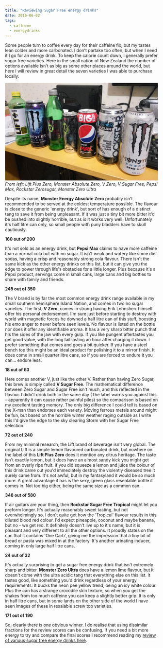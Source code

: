 ```yaml
---
title: "Reviewing Sugar Free energy drinks"
date: 2016-06-02
tags:
  - caffeine
  - energydrinks
---
```


Some people turn to coffee every day for their caffeine fix, but my tastes lean colder and more carbonated. I don't partake too often, but when I need it I go for an energy drink. To keep the calorie count down, I generally prefer sugar free varieties. Here in the small nation of New Zealand the number of options available isn't as big as some other places around the world, but here I will review in great detail the seven varieties I was able to purchase locally.

![From left: Lift Plus Zero, Monster Absolute Zero, V Zero, V Sugar Free, Pepsi Max, Rockstar Zerosugar, Monster Zero Ultra](../../assets/images/blog/drinkies.jpg)
_From left: Lift Plus Zero, Monster Absolute Zero, V Zero, V Sugar Free, Pepsi Max, Rockstar Zerosugar, Monster Zero Ultra_

Despite its name, **Monster Energy Absolute Zero** probably isn't recommended to be served at the coldest temperature possible. The flavour is close to the generic 'energy drink', but sort of has enough of a distinct tang to save it from being unpleasant. If it was just a tiny bit more bitter it'd be pushed into slightly horrible, but as is it works very well. Unfortunately it's half litre can only, so small people with puny bladders have to skull cautiously.

**160 out of 200**

It's not sold as an energy drink, but **Pepsi Max** claims to have more caffeine than a normal cola but with no sugar. It isn't weak and watery like some diet sodas, having a crisp and reasonably strong cola flavour. There isn't the same kick as the other energy drinks on this list, but it can give you the edge to power through life's obstacles for a little longer. Plus because it's a Pepsi product, servings come in small cans, large cans and big bottles to share with family and friends.

**245 out of 350**

The V brand is by far the most common energy drink range available in my small southern hemisphere Island Nation, and comes in two no sugar varieties. The first, **V Zero**, comes in strong having Erik Lehnsherr himself offer his personal endorsement. I'm sure just before starting to destroy with world with magnetic forces he downed a half litre can of this stuff, boosting his emo anger to never before seen levels. No flavour is listed on the bottle nor does it offer any identifiable aroma. It has a very sharp bitter punch that his the sides of the jaw with every gulp. If you like pungent aftertastes you get good value, with the long tail lasting an hour after charging it down. I prefer something that comes and goes a bit quicker. If you have a steel bench top this might be an ideal product for polishing it to a mirror finish. It does come in small quarter litre cans, so if you are forced to endure it you can... endure less.

**18 out of 63**

Here comes another V, just like the other V. Rather than having Zero Sugar, this brew is simply called **V Sugar Free**. The mathematical difference between Zero Sugar and Sugar Free isn't much, and this reflected in the flavour. I didn't drink both in the same day (The label warns you against this - apparently it can cause rather painful piles) so the comparison is based on my excellent tasting memory. The only big difference I could tell is based on the X-man than endorses each variety. Moving ferrous metals around might be fun, but based on the horrible winter weather raging outside as I write this I'd give the edge to the sky clearing Storm with her Sugar Free selection.

**72 out of 240**

From my minimal research, the Lift brand of beverage isn't very global. The original Lift is a simple lemon flavoured carbonated drink, but nowhere on the label of this **Lift Plus Zero** does it mention any citrus heritage. The taste isn't exactly lemon, but it does have an almost sandy kick you might get from an overly ripe fruit. If you did squeeze a lemon and juice the colour of this drink came out you'd immediately destroy the violently diseased tree it surely came from. It's not awful, but in my fantasyland it would be so much more. A great advantage it has is the sexy, green glass resealable bottle it comes in. Not too big either, being the same size as a common can.

**348 out of 580**

If air guitars are your thing, then **Rockstar Sugar Free Tropical** might let you preform longer. It's actually reasonably sweet tasting, but not overwhelmingly so. I don't quite get how the 'Tropical' flavour results in this diluted blood red colour. I'd expect pineapple, coconut and maybe banana, but no - we get red. It definitely doesn't live up to it's name, but it is pleasant and very different to all the other options. It proudly states on the can that it contains 'One Carb', giving me the impression that a tiny bit of bread or pasta was mixed in at the factory. It's another urinating inducer, coming in only large half litre cans.

**24 out of 32**

It's actually surprising to get a sugar free energy drink that isn't extremely sharp and bitter. **Monster Zero Ultra** does have a lemon lime flavour, but it doesn't come with the ultra acidic tang that everything else on this list. It tastes good, like something you'd drink regardless of your energy requirements. It bucks the neon pee yellow trend, being an icy white colour. Plus the can has a strange crocodile skin texture, so when you get the shakes from too much caffeine you can keep a slightly better grip. It is only in half litre cans, but in some lands on the other side of the world I have seen images of these in resalable screw top varieties.

**171 out of 190**

So, clearly there is one obvious winner. I do realise that using dissimilar fractions for the review scores can be confusing. If you need a bit more energy to try and compare the final scores I recommend reading my [review of various sugar free energy drinks here](blog/2016/06/02/reviewing-sugar-free-energy-drinks/).
